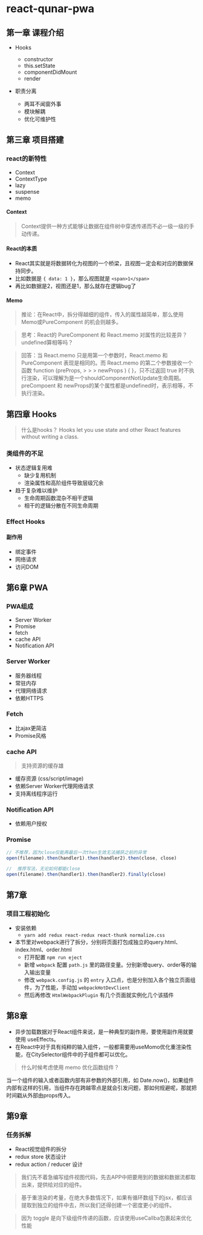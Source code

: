 # react-qunar-pwa

## 第一章 课程介绍

* Hooks
  * constructor
  * this.setState
  * componentDidMount
  * render

* 职责分离
  * 两耳不闻窗外事
  * 模块解耦
  * 优化可维护性    

## 第三章 项目搭建

### react的新特性

* Context
* ContextType
* lazy
* suspense
* memo

#### Context

> Context提供一种方式能够让数据在组件树中穿透传递而不必一级一级的手动传递。


#### React的本质

* React其实就是将数据转化为视图的一个桥梁，且视图一定会和对应的数据保持同步。
* 比如数据是 `{ data: 1 }`，那么视图就是 `<span>1</span>`
* 再比如数据是2，视图还是1，那么就存在逻辑bug了

#### Memo

> 推论：在React中，拆分得越细的组件，传入的属性越简单，那么使用 Memo或PureComponent 的机会则越多。

> 思考：React的 PureComponent 和 React.memo 对属性的比较差异？undefined算相等吗？

> 回答：当 React.memo 只是用第一个参数时，React.memo 和 PureComponent 表现是相同的。而 React.memo 的第二个参数接收一个函数 function (preProps, > > > newProps ) { }，只不过返回 true 时不执行渲染，可以理解为是一个shouldComponentNotUpdate生命周期。preCompoent 和 newProps的某个属性都是undefined时，表示相等，不执行渲染。

## 第四章 Hooks

> 什么是hooks？ Hooks let you use state and other React features without writing a class.

### 类组件的不足

* 状态逻辑复用难
  * 缺少复用机制
  * 渲染属性和高阶组件导致层级冗余
* 趋于复杂难以维护
  * 生命周期函数混杂不相干逻辑
  * 相干的逻辑分散在不同生命周期

### Effect Hooks

#### 副作用

* 绑定事件
* 网络请求
* 访问DOM

## 第6章 PWA

### PWA组成

* Server Worker
* Promise
* fetch
* cache API
* Notification API

### Server Worker

* 服务器线程
* 常驻内存
* 代理网络请求
* 依赖HTTPS

### Fetch

* 比ajax更简洁
* Promise风格

### cache API

> 支持资源的缓存雄

* 缓存资源 (css/script/image)
* 依赖Server Worker代理网络请求
* 支持离线程序运行

### Notification API

* 依赖用户授权

### Promise

```js
// 不推荐，因为close仅能再最后一次then生效无法捕获之前的异常
open(filename).then(handler1).then(handler2).then(close, close)

//  推荐写法，无论如何都能close
open(filename).then(handler1).then(handler2).finally(close)
```

## 第7章

### 项目工程初始化

* 安装依赖
  * `yarn add redux react-redux react-thunk normalize.css`
* 本节里对webpack进行了拆分，分别将页面打包成独立的query.html、index.html、order.html
  * 打开配置 `npm run eject`
  * 新增 `webpack` 配置 `path.js` 里的路径变量。分别新增query、order等的输入输出变量
  * 修改 `webpack.config.js` 的 `entry` 入口点，也是分别加入各个独立页面组件，为了性能，手动加 `webpackHotDevClient`
  * 然后再修改 `HtmlWebpackPlugin` 有几个页面就实例化几个该插件

## 第8章

* 异步加载数据对于React组件来说，是一种典型的副作用，要使用副作用就要使用 useEffects。
* 在React中对于具有纯粹的输入组件，一般都需要用useMomo优化重渲染性能，在CitySelector组件中的子组件都可以优化。

> 什么时候考虑使用 memo 优化函数组件？

当一个组件的输入或者函数内部有非参数的外部引用，如 Date.now()，如果组件内部有这样的引用，当组件存在跨越零点是就会引发问题，那如何规避呢，那就把时间戳从外部由props传入。

## 第9章

### 任务拆解

* React视觉组件的拆分
* redux store 状态设计
* redux action / reducer 设计

> 我们先不着急编写组件视图代码，先去APP中把要用到的数据和数据流都取出来，提供给对应的组件。

> 基于重渲染的考量，在绝大多数情况下，如果有循环数组下的jsx，都应该提取到独立的组件中去，所以我们还得创建一个密度更小的组件。

> 因为 toggle 是向下级组件传递的函数，应该使用useCallba包裹起来优化性能
